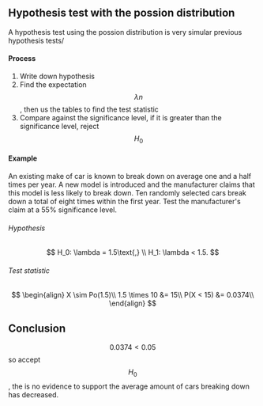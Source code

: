 ## Hypothesis test with the possion distribution
A hypothesis test using the possion distribution is very simular previous hypothesis tests/

#### Process
1. Write down hypothesis 
2. Find the expectation $$\lambda n$$, then us the tables to find the test statistic
3. Compare against the significance level, if it is greater than the significance level, reject $$H_0$$

#### Example
An existing make of car is known to break down on average one and a half times per year. A new model is introduced and the manufacturer claims that this model is less likely to break down. Ten randomly selected cars break down a total of eight times within the first year. Test the manufacturer's claim at a 55% significance level.

###### Hypothesis
$$
H_0: \lambda = 1.5\text{,} \\ 
H_1: \lambda < 1.5. 
$$

###### Test statistic
$$
\begin{align}
X \sim Po(1.5)\\
1.5 \times 10 &= 15\\
P(X < 15) &= 0.0374\\
\end{align} 
$$

## Conclusion
$$0.0374 < 0.05$$ so accept $$H_0$$, the is no evidence to support the average amount of cars breaking down has decreased.